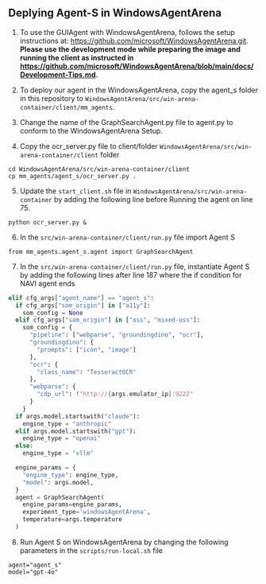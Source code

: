 ## Deplying Agent-S in WindowsAgentArena

1. To use the GUIAgent with WindowsAgentArena, follows the setup instructions at: https://github.com/microsoft/WindowsAgentArena.git. **Please use the development mode while preparing the image and running the client as instructed in https://github.com/microsoft/WindowsAgentArena/blob/main/docs/Development-Tips.md.** 

2. To deploy our agent in the WindowsAgentArena, copy the agent_s folder in this repository to  `WindowsAgentArena/src/win-arena-container/client/mm_agents`. 

3. Change the name of the GraphSearchAgent.py file to agent.py to conform to the WindowsAgentArena Setup. 

4. Copy the ocr_server.py file to client/folder `WindowsAgentArena/src/win-arena-container/client` folder

```
cd WindowsAgentArena/src/win-arena-container/client
cp mm_agents/agent_s/ocr_server.py .
```

5. Update the `start_client.sh` file in `WindowsAgentArena/src/win-arena-container` by adding the following line before Running the agent on line 75. 

```
python ocr_server.py &
```

6. In the `src/win-arena-container/client/run.py` file import Agent S
```
from mm_agents.agent_s.agent import GraphSearchAgent
```

7. In the `src/win-arena-container/client/run.py` file, instantiate Agent S by adding the following lines after line 187 where the if condition for NAVI agent ends 

```python
elif cfg_args["agent_name"] == "agent_s":
  if cfg_args["som_origin"] in ["a11y"]:
    som_config = None
  elif cfg_args["som_origin"] in ["oss", "mixed-oss"]:
    som_config = {
      "pipeline": ["webparse", "groundingdino", "ocr"],
      "groundingdino": {
        "prompts": ["icon", "image"]
      },
      "ocr": {
        "class_name": "TesseractOCR"
      },
      "webparse": {
        "cdp_url": f"http://{args.emulator_ip}:9222"
      }
    }
  if args.model.startswith("claude"):
    engine_type = "anthropic"
  elif args.model.startswith("gpt"):
    engine_type = "openai"
  else:
    engine_type = "vllm"

  engine_params = {
    "engine_type": engine_type,
    "model": args.model,
  }
  agent = GraphSearchAgent(
    engine_params=engine_params,
    experiment_type='windowsAgentArena',
    temperature=args.temperature
  )
```

8. Run Agent S on WindowsAgentArena by changing the following parameters in the `scripts/run-local.sh` file

```
agent="agent_s"
model="gpt-4o"
```